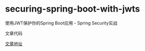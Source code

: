 # securing-spring-boot-with-jwts

使用JWT保护你的Spring Boot应用 - Spring Security实战

文章代码

[文章地址](https://github.com/freew01f/blog/blob/master/securing-spring-boot-with-jwts.md)
